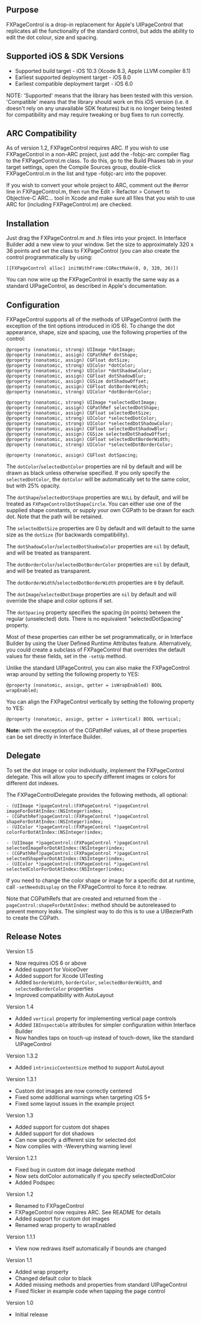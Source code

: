 Purpose
--------------

FXPageControl is a drop-in replacement for Apple's UIPageControl that replicates all the functionality of the standard control, but adds the ability to edit the dot colour, size and spacing.


Supported iOS & SDK Versions
-----------------------------

* Supported build target - iOS 10.3 (Xcode 8.3, Apple LLVM compiler 8.1)
* Earliest supported deployment target - iOS 8.0
* Earliest compatible deployment target - iOS 6.0

NOTE: 'Supported' means that the library has been tested with this version. 'Compatible' means that the library should work on this iOS version (i.e. it doesn't rely on any unavailable SDK features) but is no longer being tested for compatibility and may require tweaking or bug fixes to run correctly.


ARC Compatibility
------------------

As of version 1.2, FXPageControl requires ARC. If you wish to use FXPageControl in a non-ARC project, just add the -fobjc-arc compiler flag to the FXPageControl.m class. To do this, go to the Build Phases tab in your target settings, open the Compile Sources group, double-click FXPageControl.m in the list and type -fobjc-arc into the popover.

If you wish to convert your whole project to ARC, comment out the #error line in FXPageControl.m, then run the Edit > Refactor > Convert to Objective-C ARC... tool in Xcode and make sure all files that you wish to use ARC for (including FXPageControl.m) are checked.


Installation
--------------

Just drag the FXPageControl.m and .h files into your project. In Interface Builder add a new view to your window. Set the size to approximately 320 x 36 points and set the class to FXPageControl (you can also create the control programmatically by using:

    [[FXPageControl alloc] initWithFrame:CGRectMake(0, 0, 320, 36)])

You can now wire up the FXPageControl in exactly the same way as a standard UIPageControl, as described in Apple's documentation.


Configuration
---------------

FXPageControl supports all of the methods of UIPageControl (with the exception of the tint options introduced in iOS 6). To change the dot appearance, shape, size and spacing, use the following properties of the control:

    @property (nonatomic, strong) UIImage *dotImage;
    @property (nonatomic, assign) CGPathRef dotShape;
    @property (nonatomic, assign) CGFloat dotSize;
    @property (nonatomic, strong) UIColor *dotColor;
    @property (nonatomic, strong) UIColor *dotShadowColor;
    @property (nonatomic, assign) CGFloat dotShadowBlur;
    @property (nonatomic, assign) CGSize dotShadowOffset;
    @property (nonatomic, assign) CGFloat dotBorderWidth;
    @property (nonatomic, strong) UIColor *dotBorderColor;
    
    @property (nonatomic, strong) UIImage *selectedDotImage;
    @property (nonatomic, assign) CGPathRef selectedDotShape;
    @property (nonatomic, assign) CGFloat selectedDotSize;
    @property (nonatomic, strong) UIColor *selectedDotColor;
    @property (nonatomic, strong) UIColor *selectedDotShadowColor;
    @property (nonatomic, assign) CGFloat selectedDotShadowBlur;
    @property (nonatomic, assign) CGSize selectedDotShadowOffset;
    @property (nonatomic, assign) CGFloat selectedDotBorderWidth;
    @property (nonatomic, strong) UIColor *selectedDotBorderColor;
    
    @property (nonatomic, assign) CGFloat dotSpacing;

The `dotColor`/`selectedDotColor` properties are nil by default and will be drawn as black unless otherwise specified. If you only specify the `selectedDotColor`, the `dotColor` will be automatically set to the same color, but with 25% opacity.
 
The `dotShape`/`selectedDotShape` properties are `NULL` by default, and will be treated as `FXPageControlDotShapeCircle`. You can either use one of the supplied shape constants, or supply your own CGPath to be drawn for each dot. Note that the path will be retained.

The `selectedDotSize` properties are 0 by default and will default to the same size as the `dotSize` (for backwards compatibility).

The `dotShadowColor`/`selectedDotShadowColor` properties are `nil` by default, and will be treated as transparent.

The `dotBorderColor`/`selectedDotBorderColor` properties are `nil` by default, and will be treated as transparent.

The `dotBorderWidth`/`selectedDotBorderWidth` properties are `0` by default.

The `dotImage`/`selectedDotImage` properties are `nil` by default and will override the shape and color options if set.

The `dotSpacing` property specifies the spacing (in points) between the regular (unselected) dots. There is no equivalent "selectedDotSpacing" property.

Most of these properties can either be set programmatically, or in Interface Builder by using the User Defined Runtime Attributes feature. Alternatively, you could create a subclass of FXPageControl that overrides the default values for these fields, set in the `-setUp` method.

Unlike the standard UIPageControl, you can also make the FXPageControl wrap around by setting the following property to YES:

	@property (nonatomic, assign, getter = isWrapEnabled) BOOL wrapEnabled;

You can align the FXPageControl vertically by setting the following property to YES:

    @property (nonatomic, assign, getter = isVertical) BOOL vertical;

**Note:** with the exception of the CGPathRef values, all of these properties can be set directly in Interface Builder.
	

Delegate
------------

To set the dot image or color individually, implement the FXPageControl delegate. This will allow you to specify different images or colors for different dot indexes.

The FXPageControlDelegate provides the following methods, all optional:

    - (UIImage *)pageControl:(FXPageControl *)pageControl imageForDotAtIndex:(NSInteger)index;
    - (CGPathRef)pageControl:(FXPageControl *)pageControl shapeForDotAtIndex:(NSInteger)index;
    - (UIColor *)pageControl:(FXPageControl *)pageControl colorForDotAtIndex:(NSInteger)index;
    
    - (UIImage *)pageControl:(FXPageControl *)pageControl selectedImageForDotAtIndex:(NSInteger)index;
    - (CGPathRef)pageControl:(FXPageControl *)pageControl selectedShapeForDotAtIndex:(NSInteger)index;
    - (UIColor *)pageControl:(FXPageControl *)pageControl selectedColorForDotAtIndex:(NSInteger)index;

If you need to change the color shape or image for a specific dot at runtime, call `-setNeedsDisplay` on the FXPageControl to force it to redraw.

Note that CGPathRefs that are created and returned from the `-pageControl:shapeForDotAtIndex:` method should be autoreleased to prevent memory leaks. The simplest way to do this is to use a UIBezierPath to create the CGPath.


Release Notes
--------------

Version 1.5

- Now requires iOS 6 or above
- Added support for VoiceOver
- Added support for Xcode UITesting
- Added `borderWidth`, `borderColor`, `selectedBorderWidth`, and `selectedBorderColor` properties
- Improved compatibility with AutoLayout

Version 1.4

- Added `vertical` property for implementing vertical page controls
- Added `IBInspectable` attributes for simpler configuration within Interface Builder
- Now handles taps on touch-up instead of touch-down, like the standard UIPageControl

Version 1.3.2

- Added `intrinsicContentSize` method to support AutoLayout

Version 1.3.1

- Custom dot images are now correctly centered
- Fixed some additional warnings when targeting iOS 5+
- Fixed some layout issues in the example project

Version 1.3

- Added support for custom dot shapes
- Added support for dot shadows
- Can now specify a different size for selected dot
- Now complies with -Weverything warning level

Version 1.2.1

- Fixed bug in custom dot image delegate method
- Now sets dotColor automatically if you specify selectedDotColor
- Added Podspec

Version 1.2

- Renamed to FXPageControl
- FXPageControl now requires ARC. See README for details
- Added support for custom dot images
- Renamed wrap property to wrapEnabled

Version 1.1.1

- View now redraws itself automatically if bounds are changed

Version 1.1

- Added wrap property
- Changed default color to black
- Added missing methods and properties from standard UIPageControl
- Fixed flicker in example code when tapping the page control

Version 1.0

- Initial release